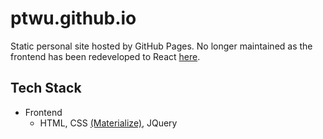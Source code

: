 # ptwu.github.io
Static personal site hosted by GitHub Pages. No longer maintained as the frontend has been redeveloped to React [here](https://github.com/ptwu/website).

## Tech Stack
* Frontend
  * HTML, CSS [(Materialize)](https://github.com/Dogfalo/materialize), JQuery
  
